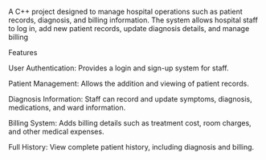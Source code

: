 A C++ project designed to manage hospital operations such as patient records, diagnosis, and billing information. The system allows hospital staff to log in, add new patient records, update diagnosis details, and manage billing

Features

User Authentication:    Provides a login and sign-up system for staff.

Patient Management:    Allows the addition and viewing of patient records.

Diagnosis Information:    Staff can record and update symptoms, diagnosis, medications, and ward information.

Billing System:    Adds billing details such as treatment cost, room charges, and other medical expenses.

Full History:    View complete patient history, including diagnosis and billing.
